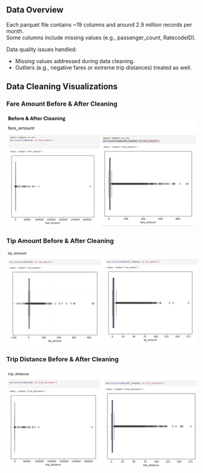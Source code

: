 ## Data Overview  

Each parquet file contains ~19 columns and around 2.9 million records per month.  
Some columns include missing values (e.g., passenger_count, RatecodeID).  

Data quality issues handled:  
- Missing values addressed during data cleaning.  
- Outliers (e.g., negative fares or extreme trip distances) treated as well.  


## Data Cleaning Visualizations

### Fare Amount Before & After Cleaning
![Fare Amount](images/BeforeAfterCleaningFareAmount.png)

### Tip Amount Before & After Cleaning
![Tip Amount](images/BeforeAfterCleaningTipAmount.png)

### Trip Distance Before & After Cleaning
![Trip Distance](images/BeforeAfterCleaningTripDistance.png)
